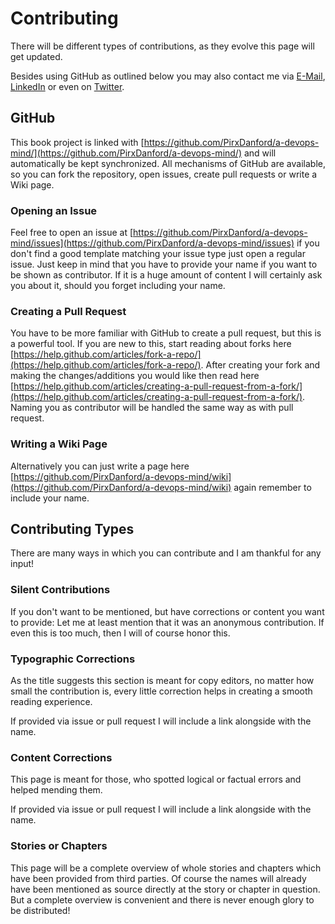 # Contributing

There will be different types of contributions, as they evolve this page will get updated.

Besides using GitHub as outlined below you may also contact me via [E-Mail](mailto:pirxdanford@googlemail.com), [LinkedIn](https://www.linkedin.com/in/clemens-scholz/) or even on [Twitter](https://twitter.com/PirxDanford).

## GitHub

This book project is linked with [https://github.com/PirxDanford/a-devops-mind/](https://github.com/PirxDanford/a-devops-mind/) and will automatically be kept synchronized. All mechanisms of GitHub are available, so you can fork the repository, open issues, create pull requests or write a Wiki page.

### Opening an Issue

Feel free to open an issue at [https://github.com/PirxDanford/a-devops-mind/issues](https://github.com/PirxDanford/a-devops-mind/issues) if you don't find a good template matching your issue type just open a regular issue. Just keep in mind that you have to provide your name if you want to be shown as contributor. If it is a huge amount of content I will certainly ask you about it, should you forget including your name.

### Creating a Pull Request

You have to be more familiar with GitHub to create a pull request, but this is a powerful tool. If you are new to this, start reading about forks here [https://help.github.com/articles/fork-a-repo/](https://help.github.com/articles/fork-a-repo/). After creating your fork and making the changes/additions you would like then read here [https://help.github.com/articles/creating-a-pull-request-from-a-fork/](https://help.github.com/articles/creating-a-pull-request-from-a-fork/). Naming you as contributor will be handled the same way as with pull request.

### Writing a Wiki Page

Alternatively you can just write a page here [https://github.com/PirxDanford/a-devops-mind/wiki](https://github.com/PirxDanford/a-devops-mind/wiki) again remember to include your name.

## Contributing Types

There are many ways in which you can contribute and I am thankful for any input!

### Silent Contributions

If you don't want to be mentioned, but have corrections or content you want to provide: Let me at least mention that it was an anonymous contribution. If even this is too much, then I will of course honor this.

### Typographic Corrections

As the title suggests this section is meant for copy editors, no matter how small the contribution is, every little correction helps in creating a smooth reading experience.

If provided via issue or pull request I will include a link alongside with the name.

### Content Corrections

This page is meant for those, who spotted logical or factual errors and helped mending them.

If provided via issue or pull request I will include a link alongside with the name.

### Stories or Chapters

This page will be a complete overview of whole stories and chapters which have been provided from third parties. Of course the names will already have been mentioned as source directly at the story or chapter in question. But a complete overview is convenient and there is never enough glory to be distributed!

